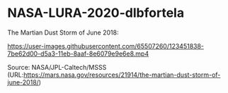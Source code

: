 # NASA-LURA-2020-dlbfortela

The Martian Dust Storm of June 2018:

https://user-images.githubusercontent.com/65507260/123451838-7be62d00-d5a3-11eb-8aaf-8e6079e9e6e8.mp4

Source: NASA/JPL-Caltech/MSSS (URL:https://mars.nasa.gov/resources/21914/the-martian-dust-storm-of-june-2018/)

